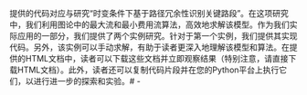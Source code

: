 提供的代码对应与研究“时变条件下基于路径冗余性识别关键路段”。在这项研究中，我们利用图论中的最大流和最小费用流算法，高效地求解该模型。作为我们实际应用的一部分，我们提供了两个实例研究。针对于第一个实例，我们提供其实现代码。另外，该实例可以手动求解，有助于读者更深入地理解该模型和算法。在提供的HTML文档中，读者可以下载这些文档并立即观察结果（特别注意，请直接下载HTML文档）。此外，读者还可以复制代码片段并在您的Python平台上执行它们，以进行进一步的探索和实验。# -
